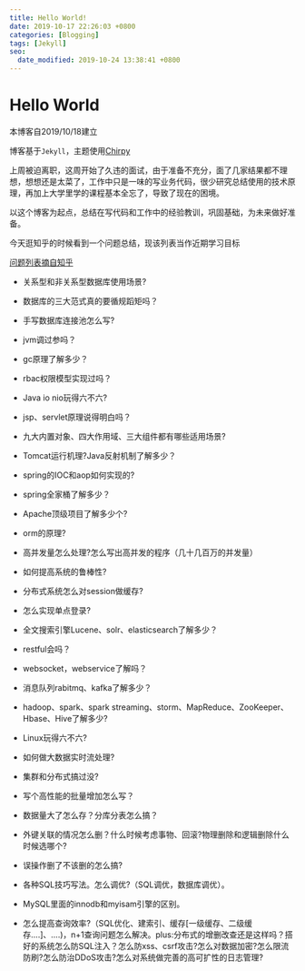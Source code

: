 ```yaml
---
title: Hello World!
date: 2019-10-17 22:26:03 +0800
categories: [Blogging]
tags: [Jekyll]
seo:
  date_modified: 2019-10-24 13:38:41 +0800
---
```


# Hello World

本博客自2019/10/18建立

博客基于`Jekyll`，主题使用[Chirpy](https://jekyllthemes.dev/a-jekyll-theme-with-responsive-web-design-that-focuses-on-text-presentation/)  


上周被迫离职，这周开始了久违的面试，由于准备不充分，面了几家结果都不理想，想想还是太菜了，工作中只是一味的写业务代码，很少研究总结使用的技术原理，再加上大学里学的课程基本全忘了，导致了现在的困境。


以这个博客为起点，总结在写代码和工作中的经验教训，巩固基础，为未来做好准备。

今天逛知乎的时候看到一个问题总结，现该列表当作近期学习目标

[问题列表摘自知乎](https://www.zhihu.com/question/47593889/answer/305395389)

- 关系型和非关系型数据库使用场景?  
- 数据库的三大范式真的要循规蹈矩吗？  
- 手写数据库连接池怎么写?
- jvm调过参吗？  
- gc原理了解多少？  
- rbac权限模型实现过吗？  
- Java io nio玩得六不六?  
- jsp、servlet原理说得明白吗？  
- 九大内置对象、四大作用域、三大组件都有哪些适用场景?  
- Tomcat运行机理?Java反射机制了解多少？  
- spring的IOC和aop如何实现的?  
- spring全家桶了解多少？  
- Apache顶级项目了解多少个?  
- orm的原理?  
- 高并发量怎么处理?怎么写出高并发的程序（几十几百万的并发量）
- 如何提高系统的鲁棒性?  
- 分布式系统怎么对session做缓存?
- 怎么实现单点登录?  
- 全文搜索引擎Lucene、solr、elasticsearch了解多少？
- restful会吗？
- websocket，webservice了解吗？
- 消息队列rabitmq、kafka了解多少？
- hadoop、spark、spark streaming、storm、MapReduce、ZooKeeper、Hbase、Hive了解多少?
- Linux玩得六不六?
- 如何做大数据实时流处理?
- 集群和分布式搞过没?

- 写个高性能的批量增加怎么写？
- 数据量大了怎么存？分库分表怎么搞？
- 外键关联的情况怎么删？什么时候考虑事物、回滚?物理删除和逻辑删除什么时候选哪个?
- 误操作删了不该删的怎么搞?
- 各种SQL技巧写法。怎么调优?（SQL调优，数据库调优）。
- MySQL里面的innodb和myisam引擎的区别。
- 怎么提高查询效率?（SQL优化、建索引、缓存[一级缓存、二级缓存....]、....)，n+1查询问题怎么解决。plus:分布式的增删改查还是这样吗？搭好的系统怎么防SQL注入？怎么防xss、csrf攻击?怎么对数据加密?怎么限流防刷?怎么防治DDoS攻击?怎么对系统做完善的高可扩性的日志管理?
